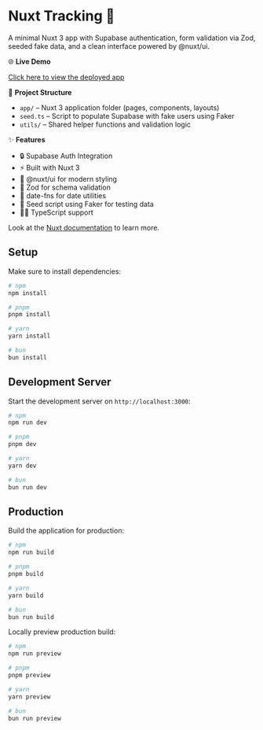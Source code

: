 # Nuxt Tracking 🧭

A minimal Nuxt 3 app with Supabase authentication, form validation via Zod, seeded fake data, and a clean interface powered by @nuxt/ui.

🌐 **Live Demo**

[Click here to view the deployed app](https://nuxt-tracking.vercel.app/login)

📁 **Project Structure**

- `app/` – Nuxt 3 application folder (pages, components, layouts)
- `seed.ts` – Script to populate Supabase with fake users using Faker
- `utils/` – Shared helper functions and validation logic


✨ **Features**

- 🔒 Supabase Auth Integration  
- ⚡️ Built with Nuxt 3  
- 🎨 @nuxt/ui for modern styling  
- 🧰 Zod for schema validation  
- 📅 date-fns for date utilities  
- 🌱 Seed script using Faker for testing data  
- 🧑‍💻 TypeScript support

Look at the [Nuxt documentation](https://nuxt.com/docs/getting-started/introduction) to learn more.

## Setup

Make sure to install dependencies:

```bash
# npm
npm install

# pnpm
pnpm install

# yarn
yarn install

# bun
bun install
```

## Development Server

Start the development server on `http://localhost:3000`:

```bash
# npm
npm run dev

# pnpm
pnpm dev

# yarn
yarn dev

# bun
bun run dev
```

## Production

Build the application for production:

```bash
# npm
npm run build

# pnpm
pnpm build

# yarn
yarn build

# bun
bun run build
```

Locally preview production build:

```bash
# npm
npm run preview

# pnpm
pnpm preview

# yarn
yarn preview

# bun
bun run preview
```